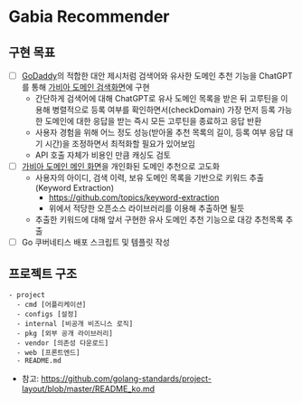 # Gabia Recommender

## 구현 목표
- [ ] [GoDaddy](https://kr.godaddy.com/domainsearch/find?checkAvail=1&tmskey=%5B%40T%5Bsitecorecontent%3A%3Cfirstchild+id%3D%22%7B4745D3A8-B61D-4744-B2F6-72EBAB8565D7%7D%22+runpipeline%3D%22false%22+%2F%3E%5D%40T%5D&segment=repeat&domainToCheck=gabia.com)의 적합한 대안 제시처럼 검색어와 유사한 도메인 추천 기능을 ChatGPT를 통해 [가비아 도메인 검색화면](https://domain.gabia.com/regist/regist_step1.php)에 구현
  - 간단하게 검색어에 대해 ChatGPT로 유사 도메인 목록을 받은 뒤 고루틴을 이용해 병렬적으로 등록 여부를 확인하면서(checkDomain) 가장 먼저 등록 가능한 도메인에 대한 응답을 받는 즉시 모든 고루틴을 종료하고 응답 반환
  - 사용자 경험을 위해 어느 정도 성능(받아올 추천 목록의 길이, 등록 여부 응답 대기 시간)을 조정하면서 최적화할 필요가 있어보임
  - API 호출 자체가 비용인 만큼 캐싱도 검토
- [ ] [가비아 도메인 메인 화면](https://domain.gabia.com/)을 개인화된 도메인 추천으로 고도화
  - 사용자의 아이디, 검색 이력, 보유 도메인 목록을 기반으로 키워드 추출(Keyword Extraction)
    - https://github.com/topics/keyword-extraction
    - 위에서 적당한 오픈소스 라이브러리를 이용해 추출하면 될듯
  - 추출한 키워드에 대해 앞서 구현한 유사 도메인 추천 기능으로 대강 추천목록 추출
- [ ] Go 쿠버네티스 배포 스크립트 및 템플릿 작성
  
## 프로젝트 구조
```
- project
  - cmd [어플리케이션]
  - configs [설정]
  - internal [비공개 비즈니스 로직]
  - pkg [외부 공개 라이브러리]
  - vendor [의존성 다운로드]
  - web [프론트엔드]
  - README.md
```
- 참고: https://github.com/golang-standards/project-layout/blob/master/README_ko.md
